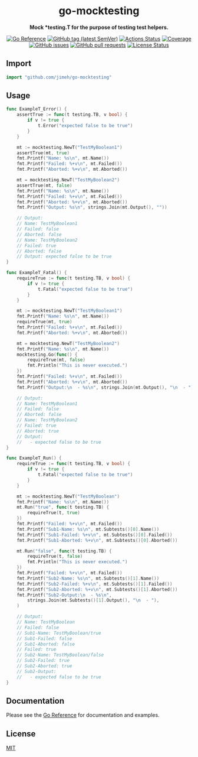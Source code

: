 <h1 align="center">
  go-mocktesting
</h1>

<p align="center">
  <strong>
    Mock *testing.T for the purpose of testing test helpers.
  </strong>
</p>

<p align="center">
  <a href="https://pkg.go.dev/github.com/jimeh/go-mocktesting"><img src="https://img.shields.io/badge/%E2%80%8B-reference-387b97.svg?logo=go&logoColor=white" alt="Go Reference"></a>
  <a href="https://github.com/jimeh/go-mocktesting/releases"><img src="https://img.shields.io/github/v/tag/jimeh/go-mocktesting?label=release" alt="GitHub tag (latest SemVer)"></a>
  <a href="https://github.com/jimeh/go-mocktesting/actions"><img src="https://img.shields.io/github/workflow/status/jimeh/go-mocktesting/CI.svg?logo=github" alt="Actions Status"></a>
  <a href="https://codeclimate.com/github/jimeh/go-mocktesting"><img src="https://img.shields.io/codeclimate/coverage/jimeh/go-mocktesting.svg?logo=code%20climate" alt="Coverage"></a>
  <a href="https://github.com/jimeh/go-mocktesting/issues"><img src="https://img.shields.io/github/issues-raw/jimeh/go-mocktesting.svg?style=flat&logo=github&logoColor=white" alt="GitHub issues"></a>
  <a href="https://github.com/jimeh/go-mocktesting/pulls"><img src="https://img.shields.io/github/issues-pr-raw/jimeh/go-mocktesting.svg?style=flat&logo=github&logoColor=white" alt="GitHub pull requests"></a>
  <a href="https://github.com/jimeh/go-mocktesting/blob/master/LICENSE"><img src="https://img.shields.io/github/license/jimeh/go-mocktesting.svg?style=flat" alt="License Status"></a>
</p>

## Import

```go
import "github.com/jimeh/go-mocktesting"
```

## Usage

```go
func ExampleT_Error() {
	assertTrue := func(t testing.TB, v bool) {
		if v != true {
			t.Error("expected false to be true")
		}
	}

	mt := mocktesting.NewT("TestMyBoolean1")
	assertTrue(mt, true)
	fmt.Printf("Name: %s\n", mt.Name())
	fmt.Printf("Failed: %+v\n", mt.Failed())
	fmt.Printf("Aborted: %+v\n", mt.Aborted())

	mt = mocktesting.NewT("TestMyBoolean2")
	assertTrue(mt, false)
	fmt.Printf("Name: %s\n", mt.Name())
	fmt.Printf("Failed: %+v\n", mt.Failed())
	fmt.Printf("Aborted: %+v\n", mt.Aborted())
	fmt.Printf("Output: %s\n", strings.Join(mt.Output(), ""))

	// Output:
	// Name: TestMyBoolean1
	// Failed: false
	// Aborted: false
	// Name: TestMyBoolean2
	// Failed: true
	// Aborted: false
	// Output: expected false to be true
}
```

```go
func ExampleT_Fatal() {
	requireTrue := func(t testing.TB, v bool) {
		if v != true {
			t.Fatal("expected false to be true")
		}
	}

	mt := mocktesting.NewT("TestMyBoolean1")
	fmt.Printf("Name: %s\n", mt.Name())
	requireTrue(mt, true)
	fmt.Printf("Failed: %+v\n", mt.Failed())
	fmt.Printf("Aborted: %+v\n", mt.Aborted())

	mt = mocktesting.NewT("TestMyBoolean2")
	fmt.Printf("Name: %s\n", mt.Name())
	mocktesting.Go(func() {
		requireTrue(mt, false)
		fmt.Println("This is never executed.")
	})
	fmt.Printf("Failed: %+v\n", mt.Failed())
	fmt.Printf("Aborted: %+v\n", mt.Aborted())
	fmt.Printf("Output:\n  - %s\n", strings.Join(mt.Output(), "\n  - "))

	// Output:
	// Name: TestMyBoolean1
	// Failed: false
	// Aborted: false
	// Name: TestMyBoolean2
	// Failed: true
	// Aborted: true
	// Output:
	//   - expected false to be true
}
```

```go
func ExampleT_Run() {
	requireTrue := func(t testing.TB, v bool) {
		if v != true {
			t.Fatal("expected false to be true")
		}
	}

	mt := mocktesting.NewT("TestMyBoolean")
	fmt.Printf("Name: %s\n", mt.Name())
	mt.Run("true", func(t testing.TB) {
		requireTrue(t, true)
	})
	fmt.Printf("Failed: %+v\n", mt.Failed())
	fmt.Printf("Sub1-Name: %s\n", mt.Subtests()[0].Name())
	fmt.Printf("Sub1-Failed: %+v\n", mt.Subtests()[0].Failed())
	fmt.Printf("Sub1-Aborted: %+v\n", mt.Subtests()[0].Aborted())

	mt.Run("false", func(t testing.TB) {
		requireTrue(t, false)
		fmt.Println("This is never executed.")
	})
	fmt.Printf("Failed: %+v\n", mt.Failed())
	fmt.Printf("Sub2-Name: %s\n", mt.Subtests()[1].Name())
	fmt.Printf("Sub2-Failed: %+v\n", mt.Subtests()[1].Failed())
	fmt.Printf("Sub2-Aborted: %+v\n", mt.Subtests()[1].Aborted())
	fmt.Printf("Sub2-Output:\n  - %s\n",
		strings.Join(mt.Subtests()[1].Output(), "\n  - "),
	)

	// Output:
	// Name: TestMyBoolean
	// Failed: false
	// Sub1-Name: TestMyBoolean/true
	// Sub1-Failed: false
	// Sub1-Aborted: false
	// Failed: true
	// Sub2-Name: TestMyBoolean/false
	// Sub2-Failed: true
	// Sub2-Aborted: true
	// Sub2-Output:
	//   - expected false to be true
}
```

## Documentation

Please see the
[Go Reference](https://pkg.go.dev/github.com/jimeh/go-mocktesting#section-documentation)
for documentation and examples.

## License

[MIT](https://github.com/jimeh/go-mocktesting/blob/main/LICENSE)
